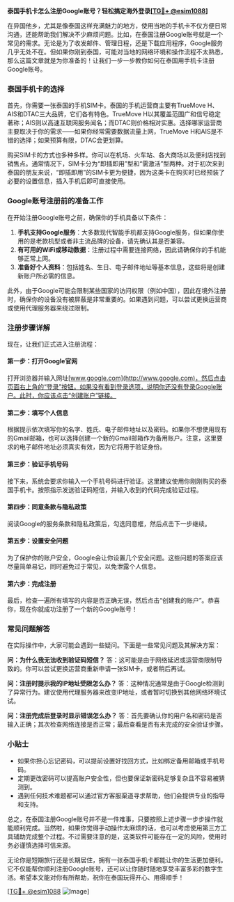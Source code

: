 **泰国手机卡怎么注册Google账号？轻松搞定海外登录[[TG💪+ @esim1088](https://t.me/s/esim1088)]**

在异国他乡，尤其是像泰国这样充满魅力的地方，使用当地的手机卡不仅方便日常沟通，还能帮助我们解决不少麻烦问题。比如，在泰国注册Google账号就是一个常见的需求。无论是为了收发邮件、管理日程，还是下载应用程序，Google服务几乎无处不在。但如果你刚到泰国，可能对当地的网络环境和操作流程不太熟悉，那么这篇文章就是为你准备的！让我们一步一步教你如何在泰国用手机卡注册Google账号。

### 泰国手机卡的选择

首先，你需要一张泰国的手机SIM卡。泰国的手机运营商主要有TrueMove H、AIS和DTAC三大品牌，它们各有特色。TrueMove H以其覆盖范围广和信号稳定著称；AIS则以高速互联网服务闻名；而DTAC则价格相对实惠。选择哪家运营商主要取决于你的需求——如果你经常需要数据流量上网，TrueMove H和AIS是不错的选择；如果预算有限，DTAC会更划算。

购买SIM卡的方式也多种多样。你可以在机场、火车站、各大商场以及便利店找到销售点。通常情况下，SIM卡分为“即插即用”型和“需激活”型两种。对于初次来到泰国的朋友来说，“即插即用”的SIM卡更为便捷，因为这类卡在购买时已经预装了必要的设置信息，插入手机后即可直接使用。

### Google账号注册前的准备工作

在开始注册Google账号之前，确保你的手机具备以下条件：
1. **手机支持Google服务**：大多数现代智能手机都支持Google服务，但如果你使用的是老款机型或者非主流品牌的设备，请先确认其是否兼容。
2. **有可用的WiFi或移动数据**：注册过程中需要连接网络，因此请确保你的手机能够正常上网。
3. **准备好个人资料**：包括姓名、生日、电子邮件地址等基本信息，这些将是创建新账户所必需的信息。

此外，由于Google可能会限制某些国家的访问权限（例如中国），因此在境外注册时，确保你的设备没有被屏蔽是非常重要的。如果遇到问题，可以尝试更换运营商或使用代理服务器来绕过限制。

### 注册步骤详解

现在，让我们正式进入注册流程：

#### 第一步：打开Google官网
打开浏览器并输入网址[www.google.com](http://www.google.com)，然后点击页面右上角的“登录”按钮。如果没有看到登录选项，说明你还没有登录Google账户。此时，你应该点击“创建账户”链接。

#### 第二步：填写个人信息
根据提示依次填写你的名字、姓氏、电子邮件地址以及密码。如果你不想使用现有的Gmail邮箱，也可以选择创建一个新的Gmail邮箱作为备用账户。注意，这里要求的电子邮件地址必须真实有效，因为它将用于验证身份。

#### 第三步：验证手机号码
接下来，系统会要求你输入一个手机号码进行验证。这里建议使用你刚刚购买的泰国手机卡。按照指示发送验证码短信，并输入收到的代码完成验证过程。

#### 第四步：同意条款与隐私政策
阅读Google的服务条款和隐私政策后，勾选同意框，然后点击下一步继续。

#### 第五步：设置安全问题
为了保护你的账户安全，Google会让你设置几个安全问题。这些问题的答案应该尽量简单易记，同时避免过于常见，以免泄露个人信息。

#### 第六步：完成注册
最后，检查一遍所有填写的内容是否正确无误，然后点击“创建我的账户”。恭喜你，现在你就成功注册了一个新的Google账号！

### 常见问题解答

在实际操作中，大家可能会遇到一些疑问。下面是一些常见问题及其解决方案：

**问：为什么我无法收到验证码短信？**
答：这可能是由于网络延迟或运营商限制导致的。你可以尝试更换运营商重新申请一张SIM卡，或者稍后再试。

**问：注册时提示我的IP地址受限怎么办？**
答：这种情况通常是由于Google检测到了异常行为。建议使用代理服务器来改变IP地址，或者暂时切换到其他网络环境试试。

**问：注册完成后登录时显示错误怎么办？**
答：首先要确认你的用户名和密码是否输入正确；其次检查网络连接是否正常；最后查看是否有未完成的安全验证步骤。

### 小贴士

- 如果你担心忘记密码，可以提前设置好找回方式，比如绑定备用邮箱或手机号码。
- 定期更改密码可以提高账户安全性，但也要保证新密码足够复杂且不容易被猜测到。
- 遇到任何技术难题都可以通过官方客服渠道寻求帮助，他们会提供专业的指导和支持。

总之，在泰国注册Google账号并不是一件难事，只要按照上述步骤一步步操作就能顺利完成。当然啦，如果你觉得手动操作太麻烦的话，也可以考虑使用第三方工具辅助完成整个过程。不过需要注意的是，这类软件可能存在一定的风险，使用时务必谨慎选择可信来源。

无论你是短期旅行还是长期居住，拥有一张泰国手机卡都能让你的生活更加便利。它不仅能帮你顺利注册Google账号，还可以让你随时随地享受丰富多彩的数字生活。希望本文能对你有所帮助，祝你在泰国玩得开心、用得顺手！

[[TG💪+ @esim1088](https://t.me/s/esim1088) ![Image](https://i.postimg.cc/4NQfJmqS/Snipaste-2025-05-13-00-14-12.png)]